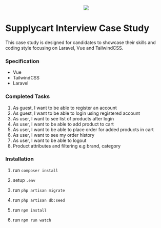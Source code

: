 <p align="center">
    <img align="center" src="https://supplycart.my/wp-content/uploads/2019/09/sc_logo_tm.png">
</p>

# Supplycart Interview Case Study

This case study is designed for candidates to showcase their skills and coding style focusing on Laravel, Vue and TailwindCSS. 


### Specification

 - Vue
 - TailwindCSS
 - Laravel


### Completed Tasks

1. As guest, I want to be able to register an account
2. As guest, I want to be able to login using registered account
3. As user, I want to see list of products after login
4. As user, I want to be able to add product to cart
5. As user, I want to be able to place order for added products in cart
6. As user, I want to see my order history
7. As user, I want to be able to logout
8. Product attributes and filtering e.g brand, category


### Installation

1. run `composer install`

2. setup `.env`

3. run `php artisan migrate`

4. run `php artisan db:seed`

5. run `npm install`

6. run `npm run watch`